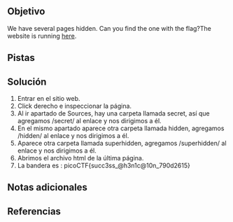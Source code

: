 ## Objetivo
We have several pages hidden. Can you find the one with the flag?The website is running [here](http://saturn.picoctf.net:64727/).

## Pistas
## Solución
1. Entrar en el sitio web.
2. Click derecho e inspeccionar la página.
3. Al ir apartado de Sources, hay una carpeta llamada secret, así que agregamos /secret/ al enlace y nos dirigimos a él.
4. En el mismo apartado aparece otra carpeta llamada hidden, agregamos /hidden/ al enlace y nos dirigimos a él.
5. Aparece otra carpeta llamada superhidden, agregamos /superhidden/ al enlace y nos dirigimos a él.
6. Abrimos el archivo html de la última página.
9. La bandera es :
picoCTF{succ3ss_@h3n1c@10n_790d2615}
## Notas adicionales
## Referencias
